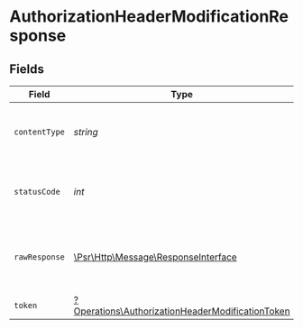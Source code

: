 # AuthorizationHeaderModificationResponse


## Fields

| Field                                                                                                               | Type                                                                                                                | Required                                                                                                            | Description                                                                                                         |
| ------------------------------------------------------------------------------------------------------------------- | ------------------------------------------------------------------------------------------------------------------- | ------------------------------------------------------------------------------------------------------------------- | ------------------------------------------------------------------------------------------------------------------- |
| `contentType`                                                                                                       | *string*                                                                                                            | :heavy_check_mark:                                                                                                  | HTTP response content type for this operation                                                                       |
| `statusCode`                                                                                                        | *int*                                                                                                               | :heavy_check_mark:                                                                                                  | HTTP response status code for this operation                                                                        |
| `rawResponse`                                                                                                       | [\Psr\Http\Message\ResponseInterface](https://www.php-fig.org/psr/psr-7/#33-psrhttpmessageresponseinterface)        | :heavy_check_mark:                                                                                                  | Raw HTTP response; suitable for custom response parsing                                                             |
| `token`                                                                                                             | [?Operations\AuthorizationHeaderModificationToken](../../Models/Operations/AuthorizationHeaderModificationToken.md) | :heavy_minus_sign:                                                                                                  | Successful authentication.                                                                                          |